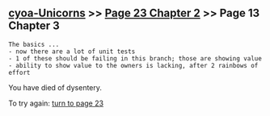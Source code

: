 ## [cyoa-Unicorns](../page-0/README.md) >> [Page 23 Chapter 2](../page-23/README.md) >> Page 13 Chapter 3

```
The basics ...
- now there are a lot of unit tests
- 1 of these should be failing in this branch; those are showing value
- ability to show value to the owners is lacking, after 2 rainbows of effort
```

You have died of dysentery.

To try again: [turn to page 23](../page-23/README.md)
